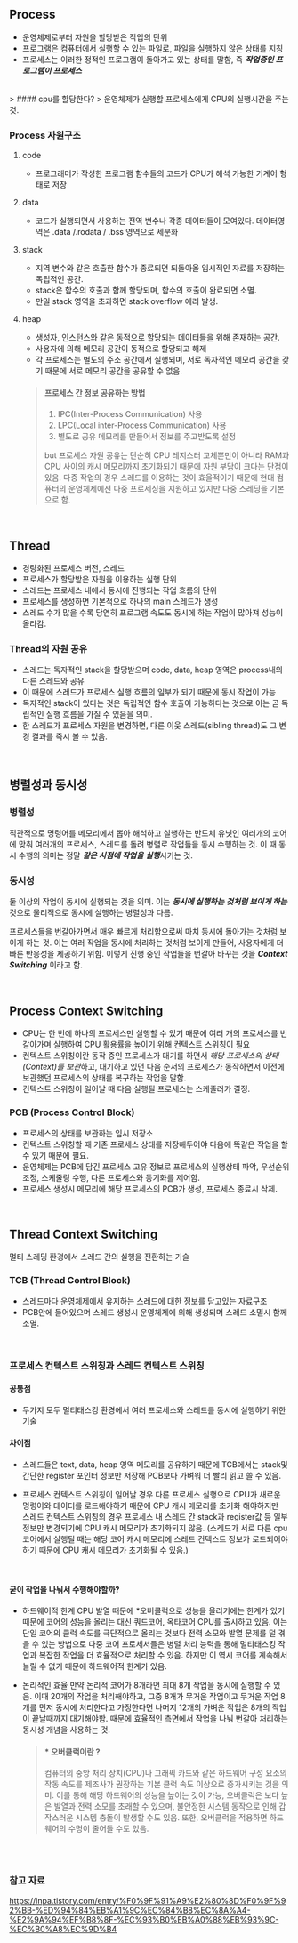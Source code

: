 ## Process
- 운영체제로부터 자원을 할당받은 작업의 단위 
- 프로그램은 컴퓨터에서 실행할 수 있는 파일로, 파일을 실행하지 않은 상태를 지칭
- 프로세스는 이러한 정적인 프로그램이 돌아가고 있는 상태를 말함, 즉 ***작업중인 프로그램이 프로세스***
<br/>
    > #### cpu를 할당한다?
    > 운영체제가 실행할 프로세스에게 CPU의 실행시간을 주는 것. 

<br/>

### Process 자원구조
1. code 
    - 프로그래머가 작성한 프로그램 함수들의 코드가 CPU가 해석 가능한 기계어 형태로 저장
2. data  
    - 코드가 실행되면서 사용하는 전역 변수나 각종 데이터들이 모여있다. 데이터영역은 .data /.rodata / .bss 영역으로 세분화 
3. stack 
    - 지역 변수와 같은 호출한 함수가 종료되면 되돌아올 임시적인 자료를 저장하는 독립적인 공간. 
    - stack은 함수의 호출과 함께 할당되며, 함수의 호출이 완료되면 소멸. 
    - 만일 stack 영역을 초과하면 stack overflow 에러 발생.
4. heap 
    - 생성자, 인스턴스와 같은 동적으로 할당되는 데이터들을 위해 존재하는 공간. 
    - 사용자에 의해 메모리 공간이 동적으로 할당되고 해제
    - 각 프로세스는 별도의 주소 공간에서 실행되며, 서로 독자적인 메모리 공간을 갖기 때문에 서로 메모리 공간을 공유할 수 없음. 

    > #### 프로세스 간 정보 공유하는 방법
    > 1. IPC(Inter-Process Communication) 사용
    > 2. LPC(Local inter-Process Communication) 사용
    > 3. 별도로 공유 메모리를 만들어서 정보를 주고받도록 설정
    > 
    > but 프로세스 자원 공유는 단순히 CPU 레지스터 교체뿐만이 아니라 RAM과 CPU 사이의 캐시 메모리까지 초기화되기 때문에 자원 부담이 크다는 단점이 있음.
    다중 작업의 경우 스레드를 이용하는 것이 효율적이기 때문에 현대 컴퓨터의 운영체제에선 다중 프로세싱을 지원하고 있지만 다중 스레딩을 기본으로 함.

<br/>

## Thread
- 경량화된 프로세스 버전, 스레드 
- 프로세스가 할당받은 자원을 이용하는 실행 단위
- 스레드는 프로세스 내에서 동시에 진행되는 작업 흐름의 단위
- 프로세스를 생성하면 기본적으로 하나의 main 스레드가 생성
- 스레드 수가 많을 수록 당연히 프로그램 속도도 동시에 하는 작업이 많아져 성능이 올라감.

### Thread의 자원 공유
- 스레드는 독자적인 stack을 할당받으며 code, data, heap 영역은 process내의 다른 스레드와 공유
- 이 때문에 스레드가 프로세스 실행 흐름의 일부가 되기 때문에 동시 작업이 가능
- 독자적인 stack이 있다는 것은 독립적인 함수 호출이 가능하다는 것으로 이는 곧 독립적인 실행 흐름을 가질 수 있음을 의미.
- 한 스레드가 프로세스 자원을 변경하면, 다른 이웃 스레드(sibling thread)도 그 변경 결과를 즉시 볼 수 있음.

<br/>

## 병렬성과 동시성
### 병렬성
직관적으로 명령어를 메모리에서 뽑아 해석하고 실행하는 반도체 유닛인 여러개의 코어에 맞춰 여러개의 프로세스, 스레드를 돌려 병렬로 작업들을 동시 수행하는 것. 이 때 동시 수행의 의미는 정말 ***같은 시점에 작업을 실행***시키는 것. 


### 동시성
둘 이상의 작업이 동시에 실행되는 것을 의미. 이는 ***동시에 실행하는 것처럼 보이게 하는*** 것으로 물리적으로 동시에 실행하는 병렬성과 다름. 

프로세스들을 ​번갈아가면서 매우 빠르게 처리함으로써 마치 동시에 돌아가는 것처럼 보이게 하는 것. 이는 여러 작업을 동시에 처리하는 것처럼 보이게 만들어, 사용자에게 더 빠른 반응성을 제공하기 위함. 이렇게 진행 중인 작업들을 번갈아 바꾸는 것을 ***Context Switching*** 이라고 함.

<br/>

## Process Context Switching
- CPU는 한 번에 하나의 프로세스만 실행할 수 있기 때문에 여러 개의 프로세스를 번갈아가며 실행하여 CPU 활용률을 높이기 위해 컨텍스트 스위칭이 필요
- 컨텍스트 스위칭이란 동작 중인 프로세스가 대기를 하면서 *해당 프로세스의 상태(Context)를 보관*하고, 대기하고 있던 다음 순서의 프로세스가 동작하면서 이전에 보관했던 프로세스의 상태를 복구하는 작업을 말함. 
- 컨텍스트 스위칭이 일어날 때 다음 실행될 프로세스는 스케줄러가 결정.

### PCB (Process Control Block)
- 프로세스의 상태를 보관하는 임시 저장소
- 컨텍스트 스위칭할 때 기존 프로세스 상태를 저장해두어야 다음에 똑같은 작업을 할 수 있기 때문에 필요.
- 운영체제는 PCB에 담긴 프로세스 고유 정보로 프로세스의 실행상태 파악, 우선순위 조정, 스케줄링 수행, 다른 프로세스와 동기화를 제어함.
- 프로세스 생성시 메모리에 해당 프로세스의 PCB가 생성, 프로세스 종료시 삭제.

<br/>

## Thread Context Switching
멀티 스레딩 환경에서 스레드 간의 실행을 전환하는 기술

### TCB (Thread Control Block)
- 스레드마다 운영체제에서 유지하는 스레드에 대한 정보를 담고있는 자료구조
- PCB안에 들어있으며 스레드 생성시 운영체제에 의해 생성되며 스레드 소멸시 함께 소멸.

<br/>


### 프로세스 컨텍스트 스위칭과 스레드 컨텍스트 스위칭
#### 공통점
- 두가지 모두 멀티태스킹 환경에서 여러 프로세스와 스레드를 동시에 실행하기 위한 기술

#### 차이점
- 스레드들은 text, data, heap 영역 메모리를 공유하기 때문에 TCB에서는 stack및 간단한 register 포인터 정보만 저장해 PCB보다 가벼워 더 빨리 읽고 쓸 수 있음.

- 프로세스 컨텍스트 스위칭이 일어날 경우 다른 프로세스 실행으로 CPU가 새로운 명령어와 데이터를 로드해야하기 때문에 CPU 캐시 메모리를 초기화 해야하지만 <br/>
스레드 컨텍스트 스위칭의 경우 프로세스 내 스레드 간 stack과 register값 등 일부 정보만 변경되기에 CPU 캐시 메모리가 초기화되지 않음. (스레드가 서로 다른 cpu 코어에서 실행될 때는 해당 코어 캐시 메모리에 스레드 컨텍스트 정보가 로드되어야하기 때문에 CPU 캐시 메모리가 초기화될 수 있음.)

<br/>

#### 굳이 작업을 나눠서 수행해야할까? 
- 하드웨어적 한계
CPU 발열 때문에 *오버클럭으로 성능을 올리기에는 한계가 있기 때문에 코어의 성능을 올리는 대신 쿼드코어, 옥타코어 CPU를 출시하고 있음. 이는 단일 코어의 클럭 속도를 극단적으로 올리는 것보다 전력 소모와 발열 문제를 덜 겪을 수 있는 방법으로 다중 코어 프로세서들은 병렬 처리 능력을 통해 멀티태스킹 작업과 복잡한 작업을 더 효율적으로 처리할 수 있음. 하지만 이 역시 코어를 계속해서 늘릴 수 없기 때문에 하드웨어적 한계가 있음.

- 논리적인 효율
만약 논리적 코어가 8개라면 최대 8개 작업을 동시에 실행할 수 있음. 이때 20개의 작업을 처리해야하고, 그중 8개가 무거운 작업이고 무거운 작업 8개를 먼저 동시에 처리한다고 가정한다면 나머지 12개의 가벼운 작업은 8개의 작업이 끝날때까지 대기해야함. 때문에 효율적인 측면에서 작업을 나눠 번갈아 처리하는 동시성 개념을 사용하는 것.

    > #### * 오버클럭이란 ? 
    > 컴퓨터의 중앙 처리 장치(CPU)나 그래픽 카드와 같은 하드웨어 구성 요소의 작동 속도를 제조사가 권장하는 기본 클럭 속도 이상으로 증가시키는 것을 의미. 이를 통해 해당 하드웨어의 성능을 높이는 것이 가능, 오버클럭은 보다 높은 발열과 전력 소모를 초래할 수 있으며, 불안정한 시스템 동작으로 인해 갑작스러운 시스템 충돌이 발생할 수도 있음. 또한, 오버클럭을 적용하면 하드웨어의 수명이 줄어들 수도 있음.

<br/>
<br/>


### 참고 자료 
https://inpa.tistory.com/entry/%F0%9F%91%A9%E2%80%8D%F0%9F%92%BB-%ED%94%84%EB%A1%9C%EC%84%B8%EC%8A%A4-%E2%9A%94%EF%B8%8F-%EC%93%B0%EB%A0%88%EB%93%9C-%EC%B0%A8%EC%9D%B4



